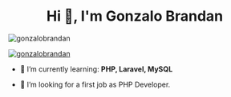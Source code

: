 <h1 align="center">Hi 👋, I'm Gonzalo Brandan</h1>

<p align="left"> <img src="https://komarev.com/ghpvc/?username=gonzalo-brandan&label=Profile%20views&color=0e75b6&style=flat" alt="gonzalobrandan" /> </p>

<p align="left"> <a href="https://github.com/ryo-ma/github-profile-trophy"><img src="https://github-profile-trophy.vercel.app/?username=gonzalo-brandan" alt="gonzalobrandan" /></a> </p>

- 🌱 I’m currently learning: **PHP, Laravel, MySQL**

- 🤝 I’m looking for a first job as PHP Developer.

<p align="left">
</p>


